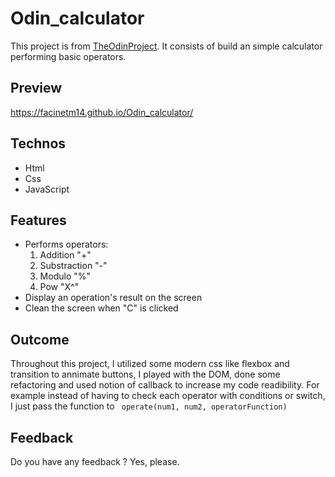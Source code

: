 # Odin_calculator
This project is from <a href="https://www.theodinproject.com/">TheOdinProject</a>.  It consists of build an simple calculator performing basic operators.

## Preview
https://facinetm14.github.io/Odin_calculator/

## Technos
<ul>
  <li>Html</li>
  <li>Css</li>
  <li>JavaScript</li>
</ul>

## Features
<ul>
  <li>
    Performs operators:
    <ol>
      <li>Addition "+" </li>
      <li>Substraction "-" </li>
      <li>Modulo "%" </li>
      <li>Pow "X^" </li>
    </ol>
  </li>
  <li>Display an operation's result on the screen </li>
  <li>Clean the screen when "C" is clicked </li>
</ul>

## Outcome
Throughout this project, I utilized some modern css like flexbox and transition to annimate buttons, I played with the DOM, done some refactoring and used notion of callback
to increase my code readibility. For example instead of having to check each operator with conditions or switch, I just pass the function to ``` operate(num1, num2, operatorFunction)``` 

## Feedback
Do you have any feedback ? Yes, please.
